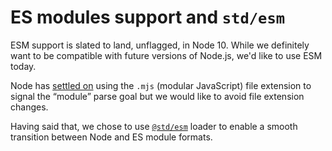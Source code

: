 # ES modules support and `std/esm`

ESM support is slated to land, unflagged, in Node 10. While we definitely want to be compatible with future versions of Node.js, we'd like to use ESM today.

Node has [settled on](https://github.com/nodejs/node-eps/blob/master/002-es-modules.md#32-determining-if-source-is-an-es-module) using the `.mjs` (modular JavaScript) file extension to signal the “module” parse goal but we would like to avoid file extension changes.

Having said that, we chose to use [`@std/esm`](https://www.npmjs.com/package/@std/esm) loader to enable a smooth transition between Node and ES module formats.
